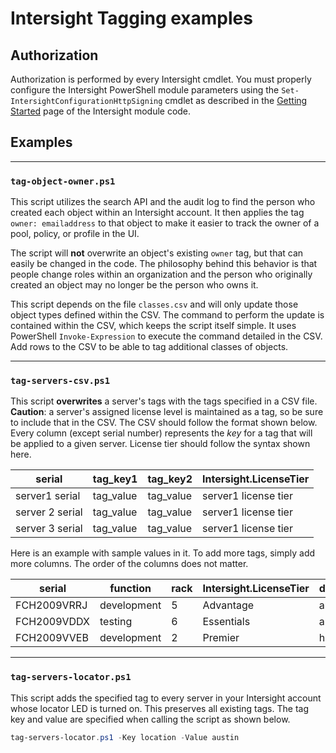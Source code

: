 # Intersight Tagging examples

## Authorization

Authorization is performed by every Intersight cmdlet. You must properly configure the Intersight PowerShell module parameters using the `Set-IntersightConfigurationHttpSigning` cmdlet as described in the [Getting Started](https://github.com/CiscoDevNet/intersight-powershell/blob/master/GettingStarted.md) page of the Intersight module code.

## Examples

---

### `tag-object-owner.ps1`

This script utilizes the search API and the audit log to find the person who created each object within an Intersight account. It then applies the tag `owner: emailaddress` to that object to make it easier to track the owner of a pool, policy, or profile in the UI. 

The script will **not** overwrite an object's existing `owner` tag, but that can easily be changed in the code. The philosophy behind this behavior is that people change roles within an organization and the person who originally created an object may no longer be the person who owns it.

This script depends on the file `classes.csv` and will only update those object types defined within the CSV. The command to perform the update is contained within the CSV, which keeps the script itself simple. It uses PowerShell `Invoke-Expression` to execute the command detailed in the CSV. Add rows to the CSV to be able to tag additional classes of objects.

---

### `tag-servers-csv.ps1`

This script **overwrites** a server's tags with the tags specified in a CSV file. **Caution**: a server's assigned license level is maintained as a tag, so be sure to include that in the CSV. The CSV should follow the format shown below. Every column (except serial number) represents the *key* for a tag that will be applied to a given server. License tier should follow the syntax shown here.

|serial|tag_key1|tag_key2|Intersight.LicenseTier|
|----|----|----|----|
|server1 serial|tag_value|tag_value|server1 license tier|
|server 2 serial|tag_value|tag_value|server1 license tier|
|server 3 serial|tag_value|tag_value|server1 license tier|



Here is an example with sample values in it. To add more tags, simply add more columns. The order of the columns does not matter.

|serial|function|rack|Intersight.LicenseTier|datacenter|
|----|----|----|----|----|
|FCH2009VRRJ|development|5|Advantage|austin|
|FCH2009VDDX|testing|6|Essentials|austin|
|FCH2009VVEB|development|2|Premier|houston|

---

### `tag-servers-locator.ps1`

This script adds the specified tag to every server in your Intersight account whose locator LED is turned on. This preserves all existing tags. The tag key and value are specified when calling the script as shown below.

```powershell
tag-servers-locator.ps1 -Key location -Value austin
```

